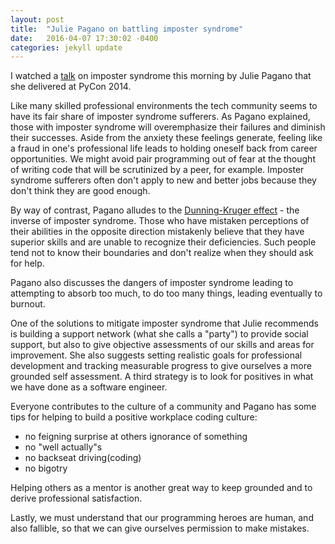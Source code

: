 ```yaml
---
layout: post
title:  "Julie Pagano on battling imposter syndrome"
date:   2016-04-07 17:30:02 -0400
categories: jekyll update
---
```


I watched a [talk](https://www.youtube.com/watch?v=1i8ylq4j_EY) on imposter syndrome this morning by Julie Pagano that she delivered at PyCon 2014.

Like many skilled professional environments the tech community seems to have its fair share of imposter syndrome sufferers. As Pagano explained, those with imposter syndrome will overemphasize their failures and diminish their successes. Aside from the anxiety these feelings generate, feeling like a fraud in one's professional life leads to holding oneself back from career opportunities. We might avoid pair programming out of fear at the thought of writing code that will be scrutinized by a peer, for example. Imposter syndrome sufferers often don't apply to new and better jobs because they don't think they are good enough.

By way of contrast, Pagano alludes to the [Dunning-Kruger effect](https://en.wikipedia.org/wiki/Dunning%E2%80%93Kruger_effect) - the inverse of imposter syndrome. Those who have mistaken perceptions of their abilities in the opposite direction mistakenly believe that they have superior skills and are unable to recognize their deficiencies. Such people tend not to know their boundaries and don't realize when they should ask for help.

Pagano also discusses the dangers of imposter syndrome leading to attempting to absorb too much, to do too many things, leading eventually to burnout.

One of the solutions to mitigate imposter syndrome that Julie recommends is building a support network (what she calls a "party") to provide social support, but also to give objective assessments of our skills and areas for improvement. She also suggests setting realistic goals for professional development and tracking measurable progress to give ourselves a more grounded self assessment. A third strategy is to look for positives in what we have done as a software engineer.

Everyone contributes to the culture of a community and Pagano has some tips for helping to build a positive workplace coding culture:
* no feigning surprise at others ignorance of something
* no "well actually"s
* no backseat driving(coding)
* no bigotry

Helping others as a mentor is another great way to keep grounded and to derive professional satisfaction.

Lastly, we must understand that our programming heroes are human, and also fallible, so that we can give ourselves permission to make mistakes.
